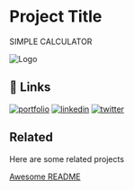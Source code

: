 
# Project Title


SIMPLE CALCULATOR

![Logo](https://dev-to-uploads.s3.amazonaws.com/uploads/articles/th5xamgrr6se0x5ro4g6.png)




## 🔗 Links
[![portfolio](https://img.shields.io/badge/my_portfolio-000?style=for-the-badge&logo=ko-fi&logoColor=white)](https://katherineoelsner.com/)
[![linkedin](https://img.shields.io/badge/linkedin-0A66C2?style=for-the-badge&logo=linkedin&logoColor=white)](https://www.linkedin.com/)
[![twitter](https://img.shields.io/badge/twitter-1DA1F2?style=for-the-badge&logo=twitter&logoColor=white)](https://twitter.com/)






## Related

Here are some related projects

[Awesome README](https://github.com/matiassingers/awesome-readme)

